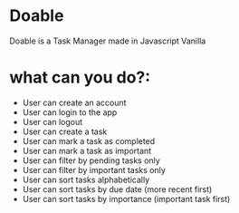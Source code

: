 # Doable
Doable is a Task Manager made in Javascript Vanilla
# what can you do?:
 - User can create an account
 - User can login to the app
 - User can logout
 - User can create a task
 - User can mark a task as completed
 - User can mark a task as important
 - User can filter by pending tasks only
 - User can filter by important tasks only
 - User can sort tasks alphabetically
 - User can sort tasks by due date (more recent first)
 - User can sort tasks by importance (important task first)
